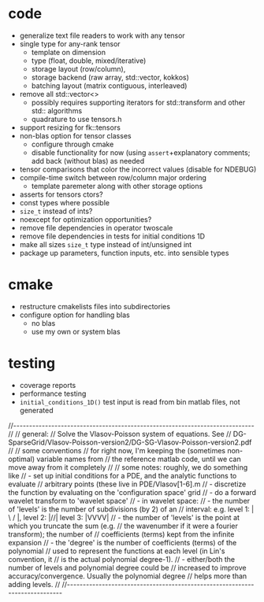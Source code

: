 
# code
- generalize text file readers to work with any tensor
- single type for any-rank tensor
    - template on dimension
    - type (float, double, mixed/iterative)
    - storage layout (row/column),
    - storage backend (raw array, std::vector, kokkos)
    - batching layout (matrix contiguous, interleaved)
- remove all std::vector<>
    - possibly requires supporting iterators for std::transform and other 
      std:: algorithms
    - quadrature to use tensors.h
- support resizing for fk::tensors
- non-blas option for tensor classes
    - configure through cmake
    - disable functionality for now (using `assert`+explanatory comments; add
      back (without blas) as needed
- tensor comparisons that color the incorrect values (disable for NDEBUG)
- compile-time switch between row/column major ordering
    - template paremeter along with other storage options
- asserts for tensors ctors?
- const types where possible
- `size_t` instead of ints?
- noexcept for optimization opportunities?
- remove file dependencies in operator twoscale
- remove file dependencies in tests for initial conditions 1D
- make all sizes `size_t` type instead of int/unsigned int
- package up parameters, function inputs, etc. into sensible types

# cmake
- restructure cmakelists files into subdirectories
- configure option for handling blas
    - no blas
    - use my own or system blas

# testing
- coverage reports
- performance testing
- `initial_conditions_1D()` test input is read from bin matlab files, not generated


//----------------------------------------------------------------------------
//
// general:
//  Solve the Vlasov-Poisson system of equations. See
//  DG-SparseGrid/Vlasov-Poisson-version2/DG-SG-Vlasov-Poisson-version2.pdf
//
// some conventions
//  for right now, I'm keeping the (sometimes non-optimal) variable names from
//  the reference matlab code, until we can move away from it completely
//
// some notes: roughly, we do something like
// - set up initial conditions for a PDE, and the analytic functions to evaluate
//   arbitrary points (these live in PDE/Vlasov[1-6].m
// - discretize the function by evaluating on the 'configuration space' grid
// - do a forward wavelet transform to 'wavelet space'
// - in wavelet space:
//    - the number of 'levels' is the number of subdivisions (by 2) of an
//      interval: e.g. level 1: | \ / |, level 2: |\/\/| level 3: |VVVV|
//    - the number of 'levels' is the point at which you truncate the sum (e.g.
//      the wavenumber if it were a fourier transform); the number of
//      coefficients (terms) kept from the infinite expansion
//    - the 'degree' is the number of coefficients (terms) of the polynomial
//      used to represent the functions at each level (in Lin's convention, it
//      is the actual polynomial degree-1).
//    - either/both the number of levels and polynomial degree could be
//      increased to improve accuracy/convergence. Usually the polynomial degree
//      helps more than adding levels.
//
//----------------------------------------------------------------------------

